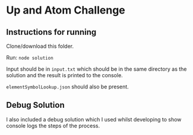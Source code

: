 # Up and Atom Challenge

## Instructions for running
Clone/download this folder.

Run: `node solution`

Input should be in `input.txt` which should be in the same directory as the solution and the result is printed to the console.

`elementSymbolLookup.json` should also be present.

## Debug Solution

I also included a debug solution which I used whilst developing to show console logs the steps of the process.